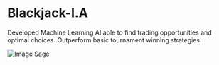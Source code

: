 # Blackjack-I.A
Developed Machine Learning AI able to find trading opportunities and optimal choices. Outperform basic tournament winning strategies.

![Image Sage](https://github.com/wlambert01/Blackjack-I.A/Pygame_GIF.gif)
